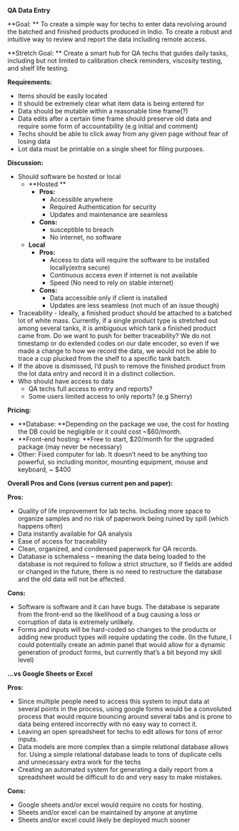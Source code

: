 
**QA Data Entry**

**Goal: **
To create a simple way for techs to enter data revolving around the batched and finished products produced in Indio. To create a robust and intuitive way to review and report the data including remote access.

**Stretch Goal: ** 
Create a smart hub for QA techs that guides daily tasks, including but not limited to calibration check reminders, viscosity testing, and shelf life testing.

**Requirements:**



* Items should be easily located
* It should be extremely clear what item data is being entered for
* Data should be mutable within a reasonable time frame(?)
* Data edits after a certain time frame should preserve old data and require some form of accountability (e.g initial and comment)
* Techs should be able to click away from any given page without fear of losing data
* Lot data must be printable on a single sheet for filing purposes.

**Discussion:**



* Should software be hosted or local
    * **Hosted **
        * **Pros:**
            * Accessible anywhere
            * Required Authentication for security
            * Updates and maintenance are seamless
        * **Cons:**
            * susceptible to breach
            * No internet, no software
    * **Local**
        * **Pros:**
            * Access to data will require the software to be installed locally(extra secure)
            * Continuous access even if internet is not available
            * Speed (No need to rely on stable internet)
        * **Cons:**
            * Data accessible only if client is installed
            * Updates are less seamless (not much of an issue though)
* Traceability - Ideally, a finished product should be attached to a batched lot of white mass. Currently, if a single product type is stretched out among several tanks, it is ambiguous which tank a finished product came from. Do we want to push for better traceability? We do not timestamp or do extended codes on our date encoder, so even if we made a change to how we record the data, we would not be able to trace a cup plucked from the shelf to a specific tank batch.
* If the above is dismissed, I’d push to remove the finished product from the lot data entry and record it in a distinct collection.
* Who should have access to data
    * QA techs full access to entry and reports?
    * Some users limited access to only reports? (e.g Sherry)

**Pricing:**



* **Database: **Depending on the package we use, the cost for hosting the DB could be negligible or it could cost ~$60/month.
* **Front-end hosting: **Free to start, $20/month for the upgraded package (may never be necessary)
* Other: Fixed computer for lab. It doesn’t need to be anything too powerful, so including monitor, mounting equipment, mouse and keyboard, ~ $400

**Overall Pros and Cons (versus current pen and paper):**

**Pros:**



* Quality of life improvement for lab techs. Including more space to organize samples and no risk of paperwork being ruined by spill (which happens often)
* Data instantly available for QA analysis
* Ease of access for traceability
* Clean, organized, and condensed paperwork for QA records.
* Database is schemaless – meaning the data being loaded to the database is not required to follow a strict structure, so if fields are added or changed in the future, there is no need to restructure the database and the old data will not be affected.

**Cons:**



* Software is software and it can have bugs. The database is separate from the front-end so the likelihood of a bug causing a loss or corruption of data is extremely unlikely.
* Forms and inputs will be hard-coded so changes to the products or adding new product types will require updating the code. (In the future, I could potentially create an admin panel that would allow for a dynamic generation of product forms, but currently that’s a bit beyond my skill level)

**…vs Google Sheets or Excel**

**Pros:**



* Since multiple people need to access this system to input data at several points in the process, using google forms would be a convoluted process that would require bouncing around several tabs and is prone to data being entered incorrectly with no easy way to correct it.
* Leaving an open spreadsheet for techs to edit allows for tons of error inputs.
* Data models are more complex than a simple relational database allows for. Using a simple relational database leads to tons of duplicate cells and unnecessary extra work for the techs
* Creating an automated system for generating a daily report from a spreadsheet would be difficult to do and very easy to make mistakes.

**Cons:**



* Google sheets and/or excel would require no costs for hosting.
* Sheets and/or excel can be maintained by anyone at anytime
* Sheets and/or excel could likely be deployed much sooner

	

